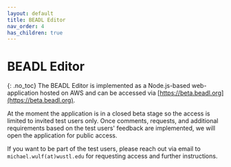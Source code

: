 ```yaml
---
layout: default
title: BEADL Editor
nav_order: 4
has_children: true
---
```

# BEADL Editor
{: .no_toc}
The BEADL Editor is implemented as a Node.js-based web-application hosted on AWS and can be accessed via [https://beta.beadl.org](https://beta.beadl.org).

At the moment the application is in a closed beta stage so the access is limited to invited test users only. Once comments, requests, and additional requirements based on the test users' feedback are implemented, we will open the application for public access. 

If you want to be part of the test users, please reach out via email to `michael.wulf(at)wustl.edu` for requesting access and further instructions.